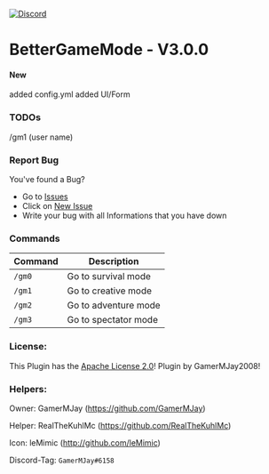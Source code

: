 [![Discord](https://img.shields.io/badge/chat-on%20discord-7289da.svg)](https://discord.gg/RuF5gxRNfQ)
# BetterGameMode - V3.0.0  

#### New
added config.yml
added UI/Form

### TODOs
/gm1 (user name)

### Report Bug
You've found a Bug?
- Go to [Issues](https://github.com/GamerMJay/BetterGameMode/issues)
- Click on [New Issue](https://github.com/GamerMJay/BetterGameMode/issues/new/choose)
- Write your bug with all Informations that you have down

### Commands
|**Command**|**Description**|
|-----------|---------------|
|`/gm0`|Go to survival mode|
|`/gm1`|Go to creative mode|
|`/gm2`|Go to adventure mode|
|`/gm3`|Go to spectator mode|

### License:
This Plugin has the [Apache License 2.0](/LICENSE)! Plugin by GamerMJay2008!

### Helpers:
Owner: GamerMJay (https://github.com/GamerMJay)

Helper: RealTheKuhlMc (https://github.com/RealTheKuhlMc)

Icon: leMimic (http://github.com/leMimic)

Discord-Tag: `GamerMJay#6158`

